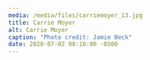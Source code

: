 ```yaml
---
media: /media/files/carriemoyer_13.jpg
title: Carrie Moyer
alt: Carrie Moyer
caption: "Photo credit: Jamie Beck"
date: 2020-07-02 08:10:00 -0500
---
```

